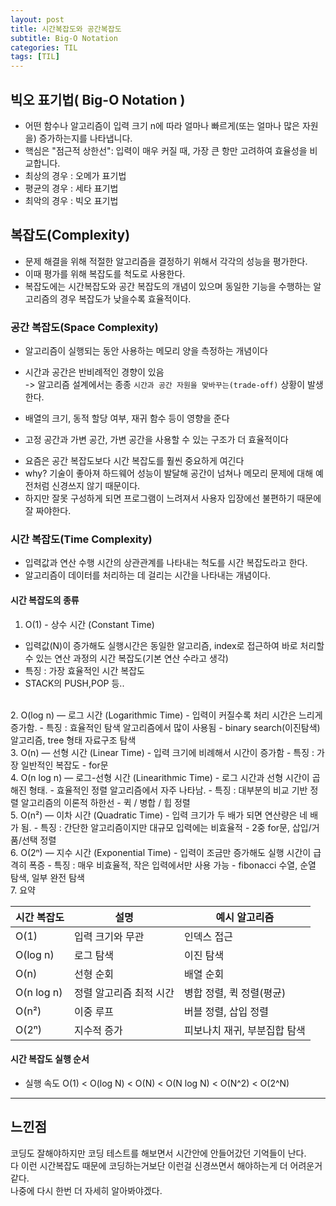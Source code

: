 ```yaml
---
layout: post
title: 시간복잡도와 공간복잡도
subtitle: Big-O Notation
categories: TIL
tags: [TIL]
---
```


## 빅오 표기법( Big-O Notation )
- 어떤 함수나 알고리즘이 입력 크기 n에 따라 얼마나 빠르게(또는 얼마나 많은 자원을) 증가하는지를 나타냅니다.
- 핵심은 "점근적 상한선": 입력이 매우 커질 때, 가장 큰 항만 고려하여 효율성을 비교합니다.
- 최상의 경우 : 오메가 표기법
- 평균의 경우 : 세타 표기법
- 최악의 경우 : 빅오 표기법

## 복잡도(Complexity)
- 문제 해결을 위해 적절한 알고리즘을 결정하기 위해서 각각의 성능을 평가한다.
- 이때 평가를 위해 복잡도를 척도로 사용한다.
- 복잡도에는 시간복잡도와 공간 복잡도의 개념이 있으며 동일한 기능을 수행하는 알고리즘의 경우 복잡도가 낮을수록 효율적이다.

### 공간 복잡도(Space Complexity)
- 알고리즘이 실행되는 동안 사용하는 메모리 양을 측정하는 개념이다

* 시간과 공간은 반비례적인 경향이 있음   
-> 알고리즘 설계에서는 종종 `시간과 공간 자원을 맞바꾸는(trade-off)` 상황이 발생한다.

* 배열의 크기, 동적 할당 여부, 재귀 함수 등이 영향을 준다   
* 고정 공간과 가변 공간, 가변 공간을 사용할 수 있는 구조가 더 효율적이다   

- 요즘은 공간 복잡도보다 시간 복잡도를 훨씬 중요하게 여긴다
- why? 기술이 좋아져 하드웨어 성능이 발달해 공간이 넘쳐나 메모리 문제에 대해 예전처럼 신경쓰지 않기 때문이다.
- 하지만 잘못 구성하게 되면 프로그램이 느려져서 사용자 입장에선 불편하기 때문에 잘 짜야한다.

### 시간 복잡도(Time Complexity)
- 입력값과 연산 수행 시간의 상관관계를 나타내는 척도를 시간 복잡도라고 한다.
- 알고리즘이 데이터를 처리하는 데 걸리는 시간을 나타내는 개념이다.

#### 시간 복잡도의 종류
1. O(1) - 상수 시간 (Constant Time)
- 입력값(N)이 증가해도 실행시간은 동일한 알고리즘, index로 접근하여 바로 처리할 수 있는 연산 과정의 시간 복잡도(기본 연산 수라고 생각) 
- 특징 : 가장 효율적인 시간 복잡도
- STACK의 PUSH,POP 등..  
<br>
2. O(log n) — 로그 시간 (Logarithmic Time)
- 입력이 커질수록 처리 시간은 느리게 증가함.
- 특징 : 효율적인 탐색 알고리즘에서 많이 사용됨
- binary search(이진탐색) 알고리즘, tree 형태 자료구조 탐색   
<br>
3. O(n) — 선형 시간 (Linear Time)
- 입력 크기에 비례해서 시간이 증가함
- 특징 : 가장 일반적인 복잡도
- for문   
<br>
4. O(n log n) — 로그-선형 시간 (Linearithmic Time)
- 로그 시간과 선형 시간이 곱해진 형태.
- 효율적인 정렬 알고리즘에서 자주 나타남.
- 특징 : 대부분의 비교 기반 정렬 알고리즘의 이론적 하한선
- 퀵 / 병합 / 힙 정렬   
<br>
5. O(n²) — 이차 시간 (Quadratic Time)
- 입력 크기가 두 배가 되면 연산량은 네 배가 됨.
- 특징 : 간단한 알고리즘이지만 대규모 입력에는 비효율적
- 2중 for문,  삽입/거품/선택 정렬   
<br>
6. O(2ⁿ) — 지수 시간 (Exponential Time)
- 입력이 조금만 증가해도 실행 시간이 급격히 폭증
- 특징 : 매우 비효율적, 작은 입력에서만 사용 가능
- fibonacci 수열, 순열 탐색, 일부 완전 탐색   
<br>
7. 요약   

| 시간 복잡도 | 설명                  | 예시 알고리즘                        |
|-------------|-----------------------|--------------------------------------|
| O(1)        | 입력 크기와 무관       | 인덱스 접근                          |
| O(log n)    | 로그 탐색             | 이진 탐색                            |
| O(n)        | 선형 순회             | 배열 순회                            |
| O(n log n)  | 정렬 알고리즘 최적 시간 | 병합 정렬, 퀵 정렬(평균)             |
| O(n²)       | 이중 루프             | 버블 정렬, 삽입 정렬                 |
| O(2ⁿ)       | 지수적 증가           | 피보나치 재귀, 부분집합 탐색         |


#### 시간 복잡도 실행 순서
* 실행 속도 O(1) < O(log N) < O(N) < O(N log N) < O(N^2) < O(2^N)

---

## 느낀점
코딩도 잘해야하지만 코딩 테스트를 해보면서 시간안에 안들어갔던 기억들이 난다.   
다 이런 시간복잡도 때문에 코딩하는거보단 이런걸 신경쓰면서 해야하는게 더 어려운거 같다.   
나중에 다시 한번 더 자세히 알아봐야겠다. 